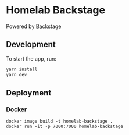 # Homelab Backstage

Powered by [Backstage](https://backstage.io)

## Development

To start the app, run:

```sh
yarn install
yarn dev
```

## Deployment

### Docker

```
docker image build -t homelab-backstage .
docker run -it -p 7000:7000 homelab-backstage
```
